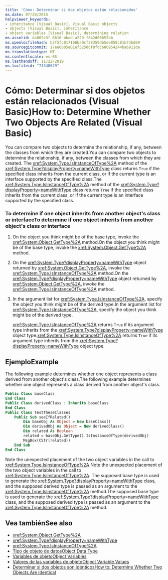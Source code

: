 ```yaml
---
title: 'Cómo: Determinar si dos objetos están relacionados'
ms.date: 07/20/2015
helpviewer_keywords:
- inheritance [Visual Basic], Visual Basic objects
- objects [Visual Basic], inheritance
- object variables [Visual Basic], determining relation
ms.assetid: da002e3f-6616-4bad-a229-f842d06652bb
ms.openlocfilehash: b3f5fc017166ba9cf28359db5de850c81b73bd69
ms.sourcegitcommit: 17ee6605e01ef32506f8fdc686954244ba6911de
ms.translationtype: MT
ms.contentlocale: es-ES
ms.lasthandoff: 11/22/2019
ms.locfileid: "74348629"
---
```

# <a name="how-to-determine-whether-two-objects-are-related-visual-basic"></a><span data-ttu-id="6b211-102">Cómo: Determinar si dos objetos están relacionados (Visual Basic)</span><span class="sxs-lookup"><span data-stu-id="6b211-102">How to: Determine Whether Two Objects Are Related (Visual Basic)</span></span>

<span data-ttu-id="6b211-103">You can compare two objects to determine the relationship, if any, between the classes from which they are created.</span><span class="sxs-lookup"><span data-stu-id="6b211-103">You can compare two objects to determine the relationship, if any, between the classes from which they are created.</span></span> <span data-ttu-id="6b211-104">The <xref:System.Type.IsInstanceOfType%2A> method of the <xref:System.Type?displayProperty=nameWithType> class returns `True` if the specified class inherits from the current class, or if the current type is an interface supported by the specified class.</span><span class="sxs-lookup"><span data-stu-id="6b211-104">The <xref:System.Type.IsInstanceOfType%2A> method of the <xref:System.Type?displayProperty=nameWithType> class returns `True` if the specified class inherits from the current class, or if the current type is an interface supported by the specified class.</span></span>

### <a name="to-determine-if-one-object-inherits-from-another-objects-class-or-interface"></a><span data-ttu-id="6b211-105">To determine if one object inherits from another object's class or interface</span><span class="sxs-lookup"><span data-stu-id="6b211-105">To determine if one object inherits from another object's class or interface</span></span>

1. <span data-ttu-id="6b211-106">On the object you think might be of the base type, invoke the <xref:System.Object.GetType%2A> method.</span><span class="sxs-lookup"><span data-stu-id="6b211-106">On the object you think might be of the base type, invoke the <xref:System.Object.GetType%2A> method.</span></span>

2. <span data-ttu-id="6b211-107">On the <xref:System.Type?displayProperty=nameWithType> object returned by <xref:System.Object.GetType%2A>, invoke the <xref:System.Type.IsInstanceOfType%2A> method.</span><span class="sxs-lookup"><span data-stu-id="6b211-107">On the <xref:System.Type?displayProperty=nameWithType> object returned by <xref:System.Object.GetType%2A>, invoke the <xref:System.Type.IsInstanceOfType%2A> method.</span></span>

3. <span data-ttu-id="6b211-108">In the argument list for <xref:System.Type.IsInstanceOfType%2A>, specify the object you think might be of the derived type.</span><span class="sxs-lookup"><span data-stu-id="6b211-108">In the argument list for <xref:System.Type.IsInstanceOfType%2A>, specify the object you think might be of the derived type.</span></span>

    <span data-ttu-id="6b211-109"><xref:System.Type.IsInstanceOfType%2A> returns `True` if its argument type inherits from the <xref:System.Type?displayProperty=nameWithType> object type.</span><span class="sxs-lookup"><span data-stu-id="6b211-109"><xref:System.Type.IsInstanceOfType%2A> returns `True` if its argument type inherits from the <xref:System.Type?displayProperty=nameWithType> object type.</span></span>

## <a name="example"></a><span data-ttu-id="6b211-110">Ejemplo</span><span class="sxs-lookup"><span data-stu-id="6b211-110">Example</span></span>
 <span data-ttu-id="6b211-111">The following example determines whether one object represents a class derived from another object's class.</span><span class="sxs-lookup"><span data-stu-id="6b211-111">The following example determines whether one object represents a class derived from another object's class.</span></span>

```vb
Public Class baseClass
End Class
Public Class derivedClass : Inherits baseClass
End Class
Public Class testTheseClasses
    Public Sub seeIfRelated()
        Dim baseObj As Object = New baseClass()
        Dim derivedObj As Object = New derivedClass()
        Dim related As Boolean
        related = baseObj.GetType().IsInstanceOfType(derivedObj)
        MsgBox(CStr(related))
    End Sub
End Class
```

<span data-ttu-id="6b211-112">Note the unexpected placement of the two object variables in the call to <xref:System.Type.IsInstanceOfType%2A>.</span><span class="sxs-lookup"><span data-stu-id="6b211-112">Note the unexpected placement of the two object variables in the call to <xref:System.Type.IsInstanceOfType%2A>.</span></span> <span data-ttu-id="6b211-113">The supposed base type is used to generate the <xref:System.Type?displayProperty=nameWithType> class, and the supposed derived type is passed as an argument to the <xref:System.Type.IsInstanceOfType%2A> method.</span><span class="sxs-lookup"><span data-stu-id="6b211-113">The supposed base type is used to generate the <xref:System.Type?displayProperty=nameWithType> class, and the supposed derived type is passed as an argument to the <xref:System.Type.IsInstanceOfType%2A> method.</span></span>

## <a name="see-also"></a><span data-ttu-id="6b211-114">Vea también</span><span class="sxs-lookup"><span data-stu-id="6b211-114">See also</span></span>

- <xref:System.Object.GetType%2A>
- <xref:System.Type?displayProperty=nameWithType>
- <xref:System.Type.IsInstanceOfType%2A>
- [<span data-ttu-id="6b211-115">Tipo de objeto de datos</span><span class="sxs-lookup"><span data-stu-id="6b211-115">Object Data Type</span></span>](../../../../visual-basic/language-reference/data-types/object-data-type.md)
- [<span data-ttu-id="6b211-116">Variables de objeto</span><span class="sxs-lookup"><span data-stu-id="6b211-116">Object Variables</span></span>](../../../../visual-basic/programming-guide/language-features/variables/object-variables.md)
- [<span data-ttu-id="6b211-117">Valores de las variables de objeto</span><span class="sxs-lookup"><span data-stu-id="6b211-117">Object Variable Values</span></span>](../../../../visual-basic/programming-guide/language-features/variables/object-variable-values.md)
- [<span data-ttu-id="6b211-118">Determinar si dos objetos son idénticos</span><span class="sxs-lookup"><span data-stu-id="6b211-118">How to: Determine Whether Two Objects Are Identical</span></span>](../../../../visual-basic/programming-guide/language-features/variables/how-to-determine-whether-two-objects-are-identical.md)
